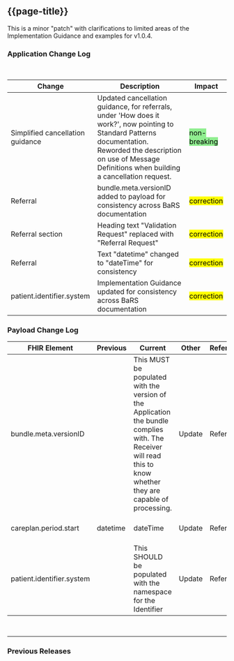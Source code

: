 ## {{page-title}}
This is a minor "patch" with clarifications to limited areas of the Implementation Guidance and examples for v1.0.4.

### Application Change Log


<br>


| Change                                    | Description                                     | Impact                                                                  | 
|-------------------------------------------|-------------------------------------------------|-------------------------------------------------------------------------|
| Simplified cancellation guidance   | Updated cancellation guidance, for referrals, under 'How does it work?', now pointing to Standard Patterns documentation. Reworded the description on use of Message Definitions when building a cancellation request. |   <mark style="background-color: LightGreen">non-breaking</mark>  |
| Referral   | bundle.meta.versionID added to payload for consistency across BaRS documentation|    <mark style="background-color: Yellow">correction</mark>  | 
| Referral section   | Heading text "Validation Request" replaced with "Referral Request" |    <mark style="background-color: Yellow">correction</mark>  | 
| Referral  | Text "datetime" changed to "dateTime" for consistency |    <mark style="background-color: Yellow">correction</mark>  | 
| patient.identifier.system | Implementation Guidance updated for consistency across BaRS documentation|    <mark style="background-color: Yellow">correction</mark>  | 

### Payload Change Log


| FHIR Element                                         | Previous | Current    | Other   | Referral/Booking | Rationale                                                                                       |  Impact  |
|------------------------------------------------------|----------|------------|---------|------------------|-------------------------------------------------------------------------------------------------|----------|
| bundle.meta.versionID |      |   This MUST be populated with the version of the Application the bundle complies with. The Receiver will read this to know whether they are capable of processing.        | Update        | Referral          |Implementation guidance added   |   <mark style="background-color: Yellow">correction</mark>  |  
| careplan.period.start|   datetime   |   dateTime   | Update        | Referral          |Implementation guidance added   |   <mark style="background-color: Yellow">correction</mark>  |  
| patient.identifier.system   |          |   This SHOULD be populated with the namespace for the Identifier           | Update        | Referral        | Implementation Guidance consistent across all applications |   <mark style="background-color: Yellow">correction</mark>  | 

<br>
<hr>

### Previous Releases